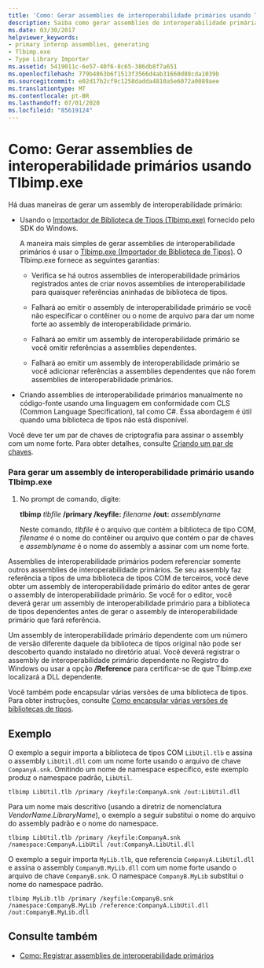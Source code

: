```yaml
---
title: 'Como: Gerar assemblies de interoperabilidade primários usando Tlbimp.exe'
description: Saiba como gerar assemblies de interoperabilidade primária usando o Tlbimp.exe (importador de biblioteca de tipos) fornecido pelo SDK do Windows.
ms.date: 03/30/2017
helpviewer_keywords:
- primary interop assemblies, generating
- Tlbimp.exe
- Type Library Importer
ms.assetid: 5419011c-6e57-40f6-8c65-386db8f7a651
ms.openlocfilehash: 779b4863b6f1513f3566d4ab31660d88cda1039b
ms.sourcegitcommit: e02d17b2cf9c1258dadda4810a5e6072a0089aee
ms.translationtype: MT
ms.contentlocale: pt-BR
ms.lasthandoff: 07/01/2020
ms.locfileid: "85619124"
---
```

# <a name="how-to-generate-primary-interop-assemblies-using-tlbimpexe"></a>Como: Gerar assemblies de interoperabilidade primários usando Tlbimp.exe

Há duas maneiras de gerar um assembly de interoperabilidade primário:

- Usando o [Importador de Biblioteca de Tipos (Tlbimp.exe)](../tools/tlbimp-exe-type-library-importer.md) fornecido pelo SDK do Windows.

  A maneira mais simples de gerar assemblies de interoperabilidade primários é usar o [Tlbimp.exe (Importador de Biblioteca de Tipos)](../tools/tlbimp-exe-type-library-importer.md). O Tlbimp.exe fornece as seguintes garantias:

  - Verifica se há outros assemblies de interoperabilidade primários registrados antes de criar novos assemblies de interoperabilidade para quaisquer referências aninhadas de biblioteca de tipos.

  - Falhará ao emitir o assembly de interoperabilidade primário se você não especificar o contêiner ou o nome de arquivo para dar um nome forte ao assembly de interoperabilidade primário.

  - Falhará ao emitir um assembly de interoperabilidade primário se você omitir referências a assemblies dependentes.

  - Falhará ao emitir um assembly de interoperabilidade primário se você adicionar referências a assemblies dependentes que não forem assemblies de interoperabilidade primários.

- Criando assemblies de interoperabilidade primários manualmente no código-fonte usando uma linguagem em conformidade com CLS (Common Language Specification), tal como C#. Essa abordagem é útil quando uma biblioteca de tipos não está disponível.

Você deve ter um par de chaves de criptografia para assinar o assembly com um nome forte. Para obter detalhes, consulte [Criando um par de chaves](../../standard/assembly/create-public-private-key-pair.md).

### <a name="to-generate-a-primary-interop-assembly-using-tlbimpexe"></a>Para gerar um assembly de interoperabilidade primário usando Tlbimp.exe

1. No prompt de comando, digite:

    **tlbimp** *tlbfile*  **/primary /keyfile:** *filename* **/out:** *assemblyname*

    Neste comando, *tlbfile* é o arquivo que contém a biblioteca de tipo COM, *filename* é o nome do contêiner ou arquivo que contém o par de chaves e *assemblyname* é o nome do assembly a assinar com um nome forte.

Assemblies de interoperabilidade primários podem referenciar somente outros assemblies de interoperabilidade primários. Se seu assembly faz referência a tipos de uma biblioteca de tipos COM de terceiros, você deve obter um assembly de interoperabilidade primário do editor antes de gerar o assembly de interoperabilidade primário. Se você for o editor, você deverá gerar um assembly de interoperabilidade primário para a biblioteca de tipos dependentes antes de gerar o assembly de interoperabilidade primário que fará referência.

Um assembly de interoperabilidade primário dependente com um número de versão diferente daquele da biblioteca de tipos original não pode ser descoberto quando instalado no diretório atual. Você deverá registrar o assembly de interoperabilidade primário dependente no Registro do Windows ou usar a opção **/Reference** para certificar-se de que Tlbimp.exe localizará a DLL dependente.

Você também pode encapsular várias versões de uma biblioteca de tipos. Para obter instruções, consulte [Como encapsular várias versões de bibliotecas de tipos](https://docs.microsoft.com/previous-versions/dotnet/netframework-4.0/1565h6hc(v=vs.100)).

## <a name="example"></a>Exemplo

O exemplo a seguir importa a biblioteca de tipos COM `LibUtil.tlb` e assina o assembly `LibUtil.dll` com um nome forte usando o arquivo de chave `CompanyA.snk`. Omitindo um nome de namespace específico, este exemplo produz o namespace padrão, `LibUtil`.

```console
tlbimp LibUtil.tlb /primary /keyfile:CompanyA.snk /out:LibUtil.dll
```

Para um nome mais descritivo (usando a diretriz de nomenclatura *VendorName*.*LibraryName*), o exemplo a seguir substitui o nome do arquivo do assembly padrão e o nome do namespace.

```console
tlbimp LibUtil.tlb /primary /keyfile:CompanyA.snk /namespace:CompanyA.LibUtil /out:CompanyA.LibUtil.dll
```

O exemplo a seguir importa `MyLib.tlb`, que referencia `CompanyA.LibUtil.dll` e assina o assembly `CompanyB.MyLib.dll` com um nome forte usando o arquivo de chave `CompanyB.snk`. O namespace `CompanyB.MyLib` substitui o nome do namespace padrão.

```console
tlbimp MyLib.tlb /primary /keyfile:CompanyB.snk /namespace:CompanyB.MyLib /reference:CompanyA.LibUtil.dll /out:CompanyB.MyLib.dll
```

## <a name="see-also"></a>Consulte também

- [Como: Registrar assemblies de interoperabilidade primários](how-to-register-primary-interop-assemblies.md)
